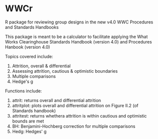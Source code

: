 # WWCr
R package for reviewing group designs in the new v4.0 WWC Procedures and Standards Handbooks

This package is meant to be a calculator to facilitate applying the What Works Clearinghouse Standards Handbook (version 4.0) and Procedures Hanbook (version 4.0)

Topics covered include:
1) Attrition, overall & differential
2) Assessing attrition, cautious & optimistic boundaries
3) Multiple comparisons
4) Hedge's g

Functions include:
1) attrit: returns overall and differential attrition
2) attritplot: plots overall and differential attrition on Figure II.2 (of Standards handbook)
3) attritest: returns whethera attrition is within cautious and optimistic bounds are met
4) BH: Benjamini-Hochberg correction for multiple comparisons
5) Hedg: Hedges' g
